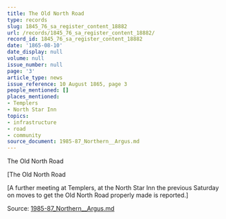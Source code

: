 ```yaml
---
title: The Old North Road
type: records
slug: 1845_76_sa_register_content_18882
url: /records/1845_76_sa_register_content_18882/
record_id: 1845_76_sa_register_content_18882
date: '1865-08-10'
date_display: null
volume: null
issue_number: null
page: '3'
article_type: news
issue_reference: 10 August 1865, page 3
people_mentioned: []
places_mentioned:
- Templers
- North Star Inn
topics:
- infrastructure
- road
- community
source_document: 1985-87_Northern__Argus.md
---
```


The Old North Road

[The Old North Road

[A further meeting at Templers, at the North Star Inn the previous Saturday on moves to get the Old North Road properly made is reported.]

Source: [1985-87_Northern__Argus.md](/downloads/markdown/1985-87_Northern__Argus.md)
